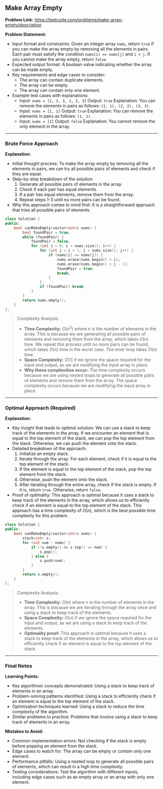 ## Make Array Empty

**Problem Link:** https://leetcode.com/problems/make-array-empty/description

**Problem Statement:**
- Input format and constraints: Given an integer array `nums`, return `true` if you can make the array empty by removing all the elements in pairs. Each pair must satisfy the condition `nums[i] == nums[j]` and `i < j`. If you cannot make the array empty, return `false`.
- Expected output format: A boolean value indicating whether the array can be made empty.
- Key requirements and edge cases to consider:
  - The array can contain duplicate elements.
  - The array can be empty.
  - The array can contain only one element.
- Example test cases with explanations:
  - Input: `nums = [1, 2, 3, 1, 2, 3]`
    Output: `true`
    Explanation: You can remove the elements in pairs as follows: `(1, 1), (2, 2), (3, 3)`.
  - Input: `nums = [1, 1]`
    Output: `true`
    Explanation: You can remove the elements in pairs as follows: `(1, 1)`.
  - Input: `nums = [1]`
    Output: `false`
    Explanation: You cannot remove the only element in the array.

---

### Brute Force Approach

**Explanation:**
- Initial thought process: To make the array empty by removing all the elements in pairs, we can try all possible pairs of elements and check if they are equal.
- Step-by-step breakdown of the solution:
  1. Generate all possible pairs of elements in the array.
  2. Check if each pair has equal elements.
  3. If a pair has equal elements, remove them from the array.
  4. Repeat steps 1-3 until no more pairs can be found.
- Why this approach comes to mind first: It is a straightforward approach that tries all possible pairs of elements.

```cpp
class Solution {
public:
    bool canMakeEmpty(vector<int>& nums) {
        bool foundPair = true;
        while (foundPair) {
            foundPair = false;
            for (int i = 0; i < nums.size(); i++) {
                for (int j = i + 1; j < nums.size(); j++) {
                    if (nums[i] == nums[j]) {
                        nums.erase(nums.begin() + i);
                        nums.erase(nums.begin() + j - 1);
                        foundPair = true;
                        break;
                    }
                }
                if (foundPair) break;
            }
        }
        return nums.empty();
    }
};
```

> Complexity Analysis:
> - **Time Complexity:** $O(n^3)$ where $n$ is the number of elements in the array. This is because we are generating all possible pairs of elements and removing them from the array, which takes $O(n)$ time. We repeat this process until no more pairs can be found, which takes $O(n)$ time in the worst case. The inner loop takes $O(n)$ time.
> - **Space Complexity:** $O(1)$ if we ignore the space required for the input and output, as we are modifying the input array in place.
> - **Why these complexities occur:** The time complexity occurs because we are using nested loops to generate all possible pairs of elements and remove them from the array. The space complexity occurs because we are modifying the input array in place.

---

### Optimal Approach (Required)

**Explanation:**
- Key insight that leads to optimal solution: We can use a stack to keep track of the elements in the array. If we encounter an element that is equal to the top element of the stack, we can pop the top element from the stack. Otherwise, we can push the element onto the stack.
- Detailed breakdown of the approach:
  1. Initialize an empty stack.
  2. Iterate through the array. For each element, check if it is equal to the top element of the stack.
  3. If the element is equal to the top element of the stack, pop the top element from the stack.
  4. Otherwise, push the element onto the stack.
  5. After iterating through the entire array, check if the stack is empty. If it is, return `true`. Otherwise, return `false`.
- Proof of optimality: This approach is optimal because it uses a stack to keep track of the elements in the array, which allows us to efficiently check if an element is equal to the top element of the stack. This approach has a time complexity of $O(n)$, which is the best possible time complexity for this problem.

```cpp
class Solution {
public:
    bool canMakeEmpty(vector<int>& nums) {
        stack<int> s;
        for (int num : nums) {
            if (!s.empty() && s.top() == num) {
                s.pop();
            } else {
                s.push(num);
            }
        }
        return s.empty();
    }
};
```

> Complexity Analysis:
> - **Time Complexity:** $O(n)$ where $n$ is the number of elements in the array. This is because we are iterating through the array once and using a stack to keep track of the elements.
> - **Space Complexity:** $O(n)$ if we ignore the space required for the input and output, as we are using a stack to keep track of the elements.
> - **Optimality proof:** This approach is optimal because it uses a stack to keep track of the elements in the array, which allows us to efficiently check if an element is equal to the top element of the stack.

---

### Final Notes

**Learning Points:**
- Key algorithmic concepts demonstrated: Using a stack to keep track of elements in an array.
- Problem-solving patterns identified: Using a stack to efficiently check if an element is equal to the top element of the stack.
- Optimization techniques learned: Using a stack to reduce the time complexity of the algorithm.
- Similar problems to practice: Problems that involve using a stack to keep track of elements in an array.

**Mistakes to Avoid:**
- Common implementation errors: Not checking if the stack is empty before popping an element from the stack.
- Edge cases to watch for: The array can be empty or contain only one element.
- Performance pitfalls: Using a nested loop to generate all possible pairs of elements, which can result in a high time complexity.
- Testing considerations: Test the algorithm with different inputs, including edge cases such as an empty array or an array with only one element.